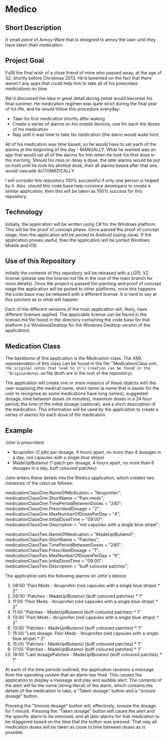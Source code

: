 Medico
======

Short Description
-----------------

A small piece of Annoy-Ware that is designed to annoy the user until they have taken their medication.

Project Goal
------------

Fulfil the final wish of a close friend of mine who passed away, at the age of 32, shortly before Christmas 2013. He'd lamented on the fact that there weren't any apps that could help him to take all of his prescribes medications on time.

We'd discussed the idea in great detail during (what would become) his final summer. He medication regimen was quite strict during the final year of his life, and he would follow this procedure everyday:

* Take his first medication shortly after waking
* Create a series of alarms on his mobile devices, one for each the doses of his medication
* Nap until it was time to take his medication (the alarm would wake him)

All of his medication was time based, so he would have to set each of the alarms at the beginning of the day - MANUALLY. What he wanted was an app that would set all of the alarms for him when he took his first dose in the morning. Should his miss or delay a dose, the later alarms would be put on hold until he took his allotted dose, then all alarms based after that one would cascade AUTOMATICALLY.

I will consider this repository 100% successful if only one person is helped by it. Also, should this code base help convince developers to create a similar application, then this will be taken as 100% success for this repository.

Technology
----------

Initially, the application will be written using C# for the Windows platform. This will be the proof of concept phase. Once passed the proof of concept stage, then the application will be ported to Android (using Java). If the application proves useful, then the application will be ported Windows Mobile and iOS.

Use of this Repository
----------------------

Initially the contents of this repository will be released with a LGPL V2 license (please see the license.md file in the root of the main branch for more details). Once the project is passed the planning and proof of concept stage the application will be ported to other platforms, once this happens the code base may be released with a different license. It is hard to say at this juncture as to what will happen.

Each of the different versions of the main application will, likely, have different licenses applied. The applicable license can be found in the license.md file found in the directory containing the code base for that platform (i.e WindowsDesktop for the Windows Desktop version of the application).

Medication Class
----------------

The backbone of this application is the Medication class. The XML representation of this class can be found in the file ''MedicationClass.xml``, the original notes that lead to it's creation can be found in the ''OriginalNotes.md`` file (both are in the root of the repository).

The application will create one or more instance of these objects with the user supplying the medical name, short name (a name that is easier for the user to recognise as some medications have long names), suggested dosage, time between doses (in minutes), maximum doses in a 24 hour period, the time of the initial dosage (optional), and a short description of the medication. This information will be used by the application to create a series of alarms for each dose of the medication.

Example
-------

John is prescribed:

* Ibruprofen (2 pills per dosage, 4 hours apart, no more than 4 dosages in a day, red capsules with a single blue stripe)
* MadeUpIButamol (1 patch per dosage, 4 hours apart, no more than 6 dosages in a day, buff coloured patches)

John enters these details into the Medico application, which creates two instances of the class as follows:

medicationClassOne.NameOfMedication			= "Ibruprofen";
medicationClassOne.ShortName				= "Pain meds";
medicationClassOne.TimePeriodBetweenDoses	= "240";
medicationClassOne.PrescribedDosage			= "2";
medicationClassOne.MaxNumberOfDosesPerDay	= "4";
medicationClassOne.InitialDoseTime			= "09:00";
medicationClassOne.Description				= "red capsules with a single blue stripe";

medicationClassTwo.NameOfMedication			= "MadeUpIButamol";
medicationClassTwo.ShortName				= "Patches";
medicationClassTwo.TimePeriodBetweenDoses	= "240";
medicationClassTwo.PrescribedDosage			= "1";
medicationClassTwo.MaxNumberOfDosesPerDay	= "6";
medicationClassTwo.InitialDoseTime			= "09:00";
medicationClassTwo.Description				= "buff coloured patches";

The application sets the following alarms on John's device:

1. 09:00 "Pain Meds - Ibruprofen (red capsules with a single blue stripe) * 2"
1. 09:00 "Patches - MadeUpIButamol (buff coloured patches) * 1"
1. 11:00 "Pain Meds - Ibruprofen (red capsules with a single blue stripe) * 2"
1. 11:00 "Patches - MadeUpIButamol (buff coloured patches) * 1"
1. 13:00 "Pain Meds - Ibruprofen (red capsules with a single blue stripe) * 2"
1. 13:00 "Patches - MadeUpIButamol (buff coloured patches) * 1"
1. 15:00 "Last dosage: Pain Meds - Ibruprofen (red capsules with a single blue stripe) * 2"
1. 15:00 "Patches - MadeUpIButamol (buff coloured patches) * 1"
1. 17:00 "Patches - MadeUpIButamol (buff coloured patches) * 1"
1. 19:00 "Last dosagePatches - MadeUpIButamol (buff coloured patches) * 1"

At each of the time periods outlined, the application receives a message from the operating system that an alarm has fired. This causes the application to display a message and play and audible alert. The contents of the alert will be the name (string literal) of the alarm, which contains the details of the medication to take, a "Taken dosage" button and a "snooze dosage" button.

Pressing the "Snooze dosage" button will, effectively, snooze the dosage for 1 minute. Pressing the "Taken dosage" button will cause the alert and the specific alarm to be removed, and all later alarms for that medication to be staggered based on the time that the button was pressed. That way all medication doses will be taken as close to time between doses as is possible.